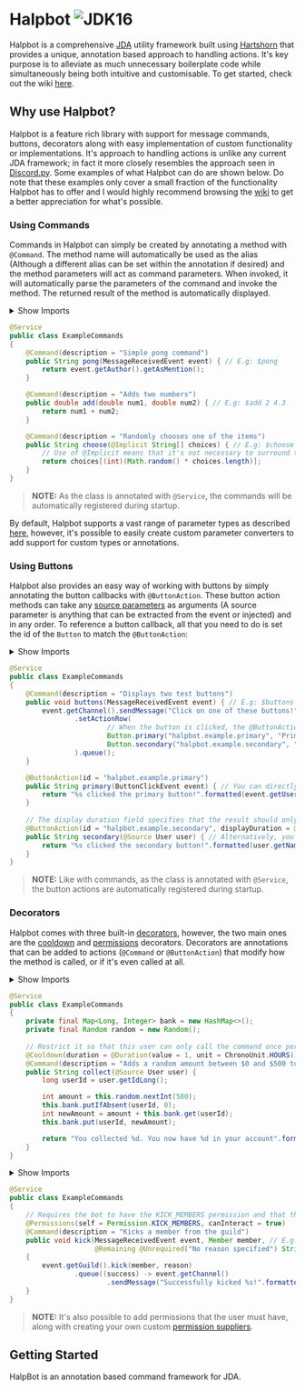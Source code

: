 # Halpbot ![JDK16](https://img.shields.io/badge/JDK-16-orange)

Halpbot is a comprehensive [JDA](https://github.com/DV8FromTheWorld/JDA) utility framework built using [Hartshorn](https://github.com/GuusLieben/Hartshorn) that provides a unique, annotation based approach to handling actions. It's key purpose is to alleviate as much unnecessary boilerplate code while simultaneously being both intuitive and customisable. To get started, check out the wiki [here](https://github.com/pumbas600/Halpbot/wiki).

## Why use Halpbot?

Halpbot is a feature rich library with support for message commands, buttons, decorators along with easy implementation of custom functionality or implementations. It's approach to handling actions is unlike any current JDA framework; in fact it more closely resembles the approach seen in [Discord.py](https://github.com/Rapptz/discord.py). Some examples of what Halpbot can do are shown below. Do note that these examples only cover a small fraction of the functionality Halpbot has to offer and I would highly recommend browsing the [wiki](https://github.com/pumbas600/Halpbot/wiki) to get a better appreciation for what's possible.

### Using Commands

Commands in Halpbot can simply be created by annotating a method with `@Command`. The method name will automatically be used as the alias (Although a different alias can be set within the annotation if desired) and the method parameters will act as command parameters. When invoked, it will automatically parse the parameters of the command and invoke the method. The returned result of the method is automatically displayed. 

<details>
<summary>Show Imports</summary>
<p>

```java
import net.dv8tion.jda.api.events.message.MessageReceivedEvent;

import org.dockbox.hartshorn.core.annotations.stereotype.Service;

import nz.pumbas.halpbot.commands.annotations.Command;
import nz.pumbas.halpbot.converters.annotations.parameter.Implicit;
```

</p>
</details>

```java
@Service
public class ExampleCommands
{
    @Command(description = "Simple pong command")
    public String pong(MessageReceivedEvent event) { // E.g: $pong
        return event.getAuthor().getAsMention();
    }

    @Command(description = "Adds two numbers")
    public double add(double num1, double num2) { // E.g: $add 2 4.3
        return num1 + num2;
    }

    @Command(description = "Randomly chooses one of the items")
    public String choose(@Implicit String[] choices) { // E.g: $choose yes no maybe
        // Use of @Implicit means that it's not necessary to surround the choices with [...]
        return choices[(int)(Math.random() * choices.length)];
    }
}
```

> **NOTE:** As the class is annotated with `@Service`, the commands will be automatically registered during startup. 

By default, Halpbot supports a vast range of parameter types as described [here](https://github.com/pumbas600/HalpBot/wiki/Command-Arguments), however, it's possible to easily create custom parameter converters to add support for custom types or annotations.

### Using Buttons

Halpbot also provides an easy way of working with buttons by simply annotating the button callbacks with `@ButtonAction`. These button action methods can take any [source parameters](https://github.com/pumbas600/Halpbot/wiki/Command-Arguments#source-converters) as arguments (A source parameter is anything that can be extracted from the event or injected) and in any order. To reference a button callback, all that you need to do is set the id of the `Button` to match the `@ButtonAction`:

<details>
<summary>Show Imports</summary>
<p>

```java
import net.dv8tion.jda.api.entities.User;
import net.dv8tion.jda.api.events.interaction.ButtonClickEvent;
import net.dv8tion.jda.api.events.message.MessageReceivedEvent;
import net.dv8tion.jda.api.interactions.components.Button;

import org.dockbox.hartshorn.core.annotations.stereotype.Service;

import nz.pumbas.halpbot.buttons.ButtonAction;
import nz.pumbas.halpbot.commands.annotations.Command;
import nz.pumbas.halpbot.converters.annotations.parameter.Source;
import nz.pumbas.halpbot.utilities.Duration;
```

</p>
</details>


```java
@Service
public class ExampleCommands
{
    @Command(description = "Displays two test buttons")
    public void buttons(MessageReceivedEvent event) { // E.g: $buttons
        event.getChannel().sendMessage("Click on one of these buttons!")
                .setActionRow(
                        // When the button is clicked, the @ButtonAction with the matching id is invoked
                        Button.primary("halpbot.example.primary", "Primary button!"), 
                        Button.secondary("halpbot.example.secondary", "Secondary button!")
                ).queue();
    }

    @ButtonAction(id = "halpbot.example.primary")
    public String primary(ButtonClickEvent event) { // You can directly pass the event
        return "%s clicked the primary button!".formatted(event.getUser().getName());
    }
    
    // The display duration field specifies that the result should only be displayed for 20 seconds
    @ButtonAction(id = "halpbot.example.secondary", displayDuration = @Duration(20))
    public String secondary(@Source User user) { // Alternatively, you can retrieve fields from the event using @Source
        return "%s clicked the secondary button!".formatted(user.getName());
    }
}
```

> **NOTE:** Like with commands, as the class is annotated with `@Service`, the button actions are automatically registered during startup.

### Decorators

Halpbot comes with three built-in [decorators](https://github.com/pumbas600/Halpbot/wiki/Decorators), however, the two main ones are the [cooldown](https://github.com/pumbas600/Halpbot/wiki/Decorators#cooldown) and [permissions](https://github.com/pumbas600/Halpbot/wiki/Decorators#permissions) decorators. Decorators are annotations that can be added to actions (`@Command` or `@ButtonAction`) that modify how the method is called, or if it's even called at all. 

<details>
<summary>Show Imports</summary>
<p>

```java
import net.dv8tion.jda.api.entities.User;

import org.dockbox.hartshorn.core.annotations.stereotype.Service;
    
import java.time.temporal.ChronoUnit;
import java.util.HashMap;
import java.util.Map;
import java.util.Random;

import nz.pumbas.halpbot.actions.cooldowns.Cooldown;
import nz.pumbas.halpbot.commands.annotations.Command;
import nz.pumbas.halpbot.converters.annotations.parameter.Source;
import nz.pumbas.halpbot.utilities.Duration;
```

</p>
</details>

```java
@Service
public class ExampleCommands
{
    private final Map<Long, Integer> bank = new HashMap<>();
    private final Random random = new Random();
    
    // Restrict it so that this user can only call the command once per hour
    @Cooldown(duration = @Duration(value = 1, unit = ChronoUnit.HOURS))
    @Command(description = "Adds a random amount between $0 and $500 to the users account")
    public String collect(@Source User user) {
        long userId = user.getIdLong();

        int amount = this.random.nextInt(500);
        this.bank.putIfAbsent(userId, 0);
        int newAmount = amount + this.bank.get(userId);
        this.bank.put(userId, newAmount);

        return "You collected %d. You now have %d in your account".formatted(amount, newAmount);
    }
}
```

<details>
<summary>Show Imports</summary>
<p>

```java
import net.dv8tion.jda.api.Permission;
import net.dv8tion.jda.api.entities.Member;
import net.dv8tion.jda.api.events.message.MessageReceivedEvent;

import org.dockbox.hartshorn.core.annotations.stereotype.Service;

import nz.pumbas.halpbot.commands.annotations.Command;
import nz.pumbas.halpbot.converters.annotations.parameter.Remaining;
import nz.pumbas.halpbot.converters.annotations.parameter.Unrequired;
import nz.pumbas.halpbot.permissions.Permissions;
```

</p>
</details>

```java
@Service
public class ExampleCommands
{
    // Requires the bot to have the KICK_MEMBERS permission and that the bot can interact with the member.
    @Permissions(self = Permission.KICK_MEMBERS, canInteract = true)
    @Command(description = "Kicks a member from the guild")
    public void kick(MessageReceivedEvent event, Member member, // E.g: $kick @pumbas600 or $kick @pumbas600 for being too cool
                     @Remaining @Unrequired("No reason specified") String reason)
    {
        event.getGuild().kick(member, reason)
                .queue((success) -> event.getChannel()
                        .sendMessage("Successfully kicked %s!".formatted(member.getEffectiveName())));
    }
}
```

> **NOTE:** It's also possible to add permissions that the user must have, along with creating your own custom [permission suppliers](https://github.com/pumbas600/Halpbot/wiki/Permissions#permission-suppliers).

## Getting Started






HalpBot is an annotation based command framework for JDA. 
